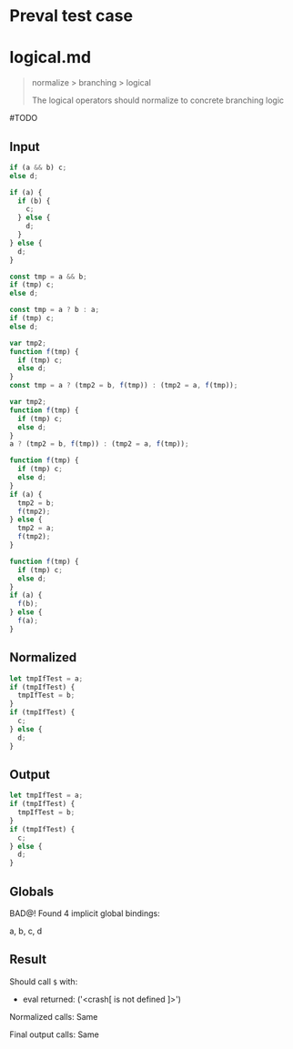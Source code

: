 # Preval test case

# logical.md

> normalize > branching > logical
>
> The logical operators should normalize to concrete branching logic

#TODO

## Input

`````js filename=intro
if (a && b) c;
else d;
`````

`````js filename=ideal
if (a) {
  if (b) {
    c;
  } else {
    d;
  }
} else {
  d;
}
`````

`````js filename=probably
const tmp = a && b;
if (tmp) c;
else d;
`````

`````js filename=probably-step2
const tmp = a ? b : a;
if (tmp) c;
else d;
`````

`````js filename=probably-step3
var tmp2;
function f(tmp) {
  if (tmp) c;
  else d;
}
const tmp = a ? (tmp2 = b, f(tmp)) : (tmp2 = a, f(tmp));
`````

`````js filename=probably-step4
var tmp2;
function f(tmp) {
  if (tmp) c;
  else d;
}
a ? (tmp2 = b, f(tmp)) : (tmp2 = a, f(tmp));
`````

`````js filename=probably-step5
function f(tmp) {
  if (tmp) c;
  else d;
}
if (a) { 
  tmp2 = b; 
  f(tmp2);
} else {
  tmp2 = a;
  f(tmp2);
}
`````

`````js filename=probably-step6
function f(tmp) {
  if (tmp) c;
  else d;
}
if (a) { 
  f(b);
} else {
  f(a);
}
`````

## Normalized

`````js filename=intro
let tmpIfTest = a;
if (tmpIfTest) {
  tmpIfTest = b;
}
if (tmpIfTest) {
  c;
} else {
  d;
}
`````

## Output

`````js filename=intro
let tmpIfTest = a;
if (tmpIfTest) {
  tmpIfTest = b;
}
if (tmpIfTest) {
  c;
} else {
  d;
}
`````

## Globals

BAD@! Found 4 implicit global bindings:

a, b, c, d

## Result

Should call `$` with:
 - eval returned: ('<crash[ <ref> is not defined ]>')

Normalized calls: Same

Final output calls: Same

